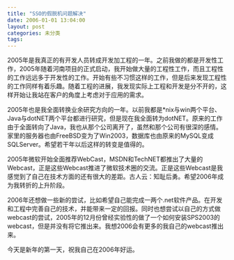 ```yaml
---
title: "SSO的假脱机问题解决"
date: 2006-01-01 13:04:00
layout: post
categories: 未分类
tags: 
---
```


2005年是我真正的有开发人员转成开发加工程的一年。之前我做的都是开发性工作，2005年随着河南项目的正式启动，我开始做大量的工程性工作，而且工程性的工作远远多于开发性的工作。开始有些不习惯这样的工作，但是后来发现工程性的工作同样有着乐趣。随着工程的进展，我发现实际上工程和开发是分不开的，这样开始让我站在客户的角度上考虑对于应用的需求。

2005年也是我全面转换业余研究方向的一年。以前我都是*nix与win两个平台、Java与dotNET两个平台都进行研究，但是现在我全面转为dotNET。原来的工作由于全面转向了Java，我也从那个公司离开了，虽然和那个公司有很深的感情。家里的服务器也由FreeBSD变为了Win2003，数据库也由原来的MySQL变成SQLServer。希望若干年以后这样的转变是值得的。

2005年微软开始全面推荐WebCast，MSDN和TechNET都推出了大量的Webcast，正是这些Webcast推进了微软技术圈的交流。正是这些Webcast是我感觉到了自己在技术方面的还有很大的差距。古人云：知耻后勇。希望2006年成为我转折的上升阶段。

2006年还想做一些新的尝试，比如希望自己能完成一两个.net软件产品。在开发和工程中完善自己的技术，并能带来一定的回报。同时也想尝试以自己的方式做webcast的尝试，2005年的12月份曾经实验性的做了一个如何安装SPS2003的webcast，但是并没有将它推出来。我想2006会有更多的我自己的webcast推出来。

今天是新年的第一天，祝我自己在2006年好运。